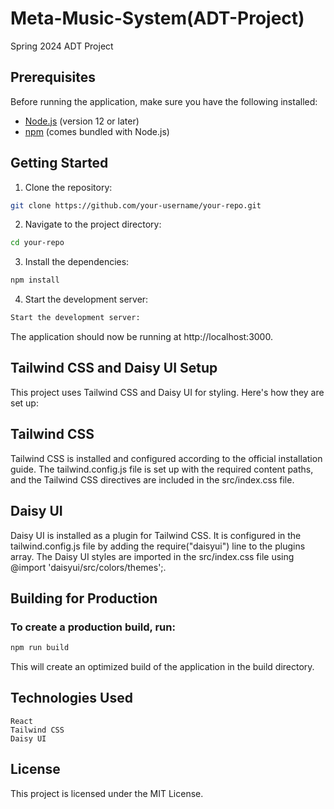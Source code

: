 # Meta-Music-System(ADT-Project)
Spring 2024 ADT Project

## Prerequisites

Before running the application, make sure you have the following installed:

- [Node.js](https://nodejs.org/) (version 12 or later)
- [npm](https://www.npmjs.com/) (comes bundled with Node.js)

## Getting Started

1. Clone the repository:

```bash
git clone https://github.com/your-username/your-repo.git
```


2. Navigate to the project directory:
```bash
cd your-repo
```

3. Install the dependencies:
```bash
npm install
```
4. Start the development server:

```bash
Start the development server:
```

The application should now be running at http://localhost:3000.


## Tailwind CSS and Daisy UI Setup
This project uses Tailwind CSS and Daisy UI for styling. Here's how they are set up:

## Tailwind CSS
Tailwind CSS is installed and configured according to the official installation guide. The tailwind.config.js file is set up with the required content paths, and the Tailwind CSS directives are included in the src/index.css file.

## Daisy UI
Daisy UI is installed as a plugin for Tailwind CSS. It is configured in the tailwind.config.js file by adding the require("daisyui") line to the plugins array. The Daisy UI styles are imported in the src/index.css file using @import 'daisyui/src/colors/themes';.

## Building for Production
### To create a production build, run:
```bash
npm run build
```


This will create an optimized build of the application in the build directory.
## Technologies Used

    React
    Tailwind CSS
    Daisy UI

## License
This project is licensed under the MIT License.

